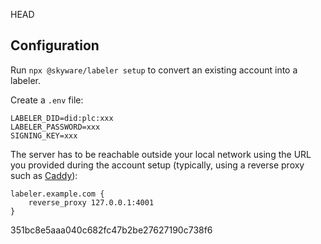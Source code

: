 HEAD
## Configuration

Run `npx @skyware/labeler setup` to convert an existing account into a labeler.

Create a `.env` file:

```Dotenv
LABELER_DID=did:plc:xxx
LABELER_PASSWORD=xxx
SIGNING_KEY=xxx
```

The server has to be reachable outside your local network using the URL you provided during the account setup (typically, using a reverse proxy such as [Caddy](https://caddyserver.com/)):

```Caddyfile
labeler.example.com {
	reverse_proxy 127.0.0.1:4001
}
```
 351bc8e5aaa040c682fc47b2be27627190c738f6

